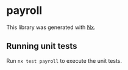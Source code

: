 # payroll

This library was generated with [Nx](https://nx.dev).

## Running unit tests

Run `nx test payroll` to execute the unit tests.
